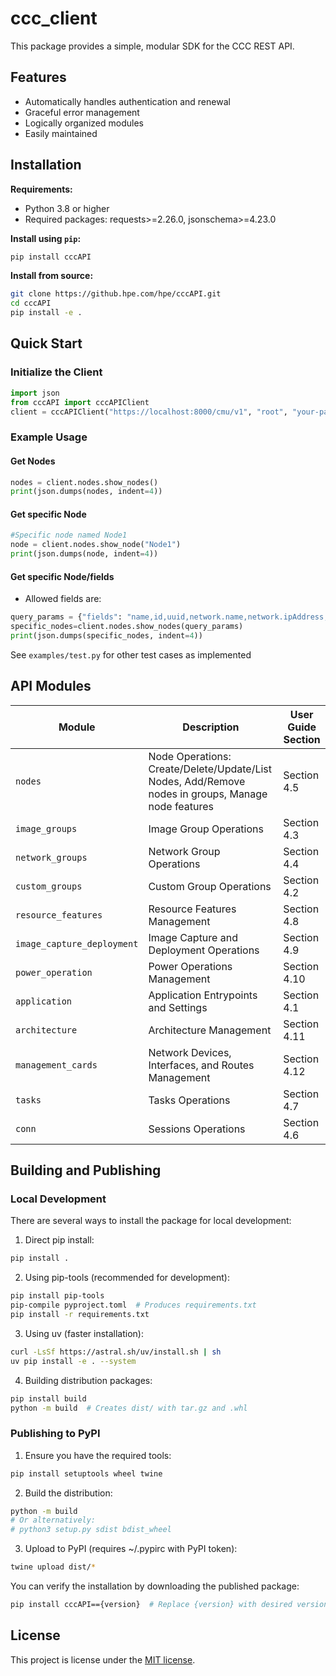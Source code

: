 # ccc_client

This package provides a simple, modular SDK for the CCC REST API.

## Features

* Automatically handles authentication and renewal
* Graceful error management
* Logically organized modules
* Easily maintained

## Installation

**Requirements:**
* Python 3.8 or higher
* Required packages: requests>=2.26.0, jsonschema>=4.23.0

**Install using `pip`:**

```bash
pip install cccAPI 
```

**Install from source:**

```bash
git clone https://github.hpe.com/hpe/cccAPI.git
cd cccAPI
pip install -e .
```

## Quick Start

### Initialize the Client
```python
import json
from cccAPI import cccAPIClient
client = cccAPIClient("https://localhost:8000/cmu/v1", "root", "your-password")
```

### Example Usage

#### Get Nodes

```python
nodes = client.nodes.show_nodes()
print(json.dumps(nodes, indent=4))
```

#### Get specific Node

```python
#Specific node named Node1
node = client.nodes.show_node("Node1")
print(json.dumps(node, indent=4))
```

#### Get specific Node/fields 
- Allowed fields are: 

```python 
query_params = {"fields": "name,id,uuid,network.name,network.ipAddress,network.macAddress"}
specific_nodes=client.nodes.show_nodes(query_params)
print(json.dumps(specific_nodes, indent=4))
```

See `examples/test.py` for other test cases as implemented

## API Modules

| Module | Description | User Guide Section |
|---------|-------------|------------------|
| `nodes` | Node Operations: Create/Delete/Update/List Nodes, Add/Remove nodes in groups, Manage node features | Section 4.5 |
| `image_groups` | Image Group Operations | Section 4.3 |
| `network_groups` | Network Group Operations | Section 4.4 |
| `custom_groups` | Custom Group Operations | Section 4.2 |
| `resource_features` | Resource Features Management | Section 4.8 |
| `image_capture_deployment` | Image Capture and Deployment Operations | Section 4.9 |
| `power_operation` | Power Operations Management | Section 4.10 |
| `application` | Application Entrypoints and Settings | Section 4.1 |
| `architecture` | Architecture Management | Section 4.11 |
| `management_cards` | Network Devices, Interfaces, and Routes Management | Section 4.12 |
| `tasks` | Tasks Operations | Section 4.7 |
| `conn` | Sessions Operations | Section 4.6 |

## Building and Publishing

### Local Development

There are several ways to install the package for local development:

1. Direct pip install:
```bash
pip install .
```

2. Using pip-tools (recommended for development):
```bash
pip install pip-tools
pip-compile pyproject.toml  # Produces requirements.txt
pip install -r requirements.txt
```

3. Using uv (faster installation):
```bash
curl -LsSf https://astral.sh/uv/install.sh | sh
uv pip install -e . --system
```

4. Building distribution packages:
```bash
pip install build
python -m build  # Creates dist/ with tar.gz and .whl
```

### Publishing to PyPI

1. Ensure you have the required tools:
```bash
pip install setuptools wheel twine
```

2. Build the distribution:
```bash
python -m build
# Or alternatively:
# python3 setup.py sdist bdist_wheel
```

3. Upload to PyPI (requires ~/.pypirc with PyPI token):
```bash
twine upload dist/*
```

You can verify the installation by downloading the published package:
```bash
pip install cccAPI=={version}  # Replace {version} with desired version
```
## License

This project is license under the [MIT license](LICENSE).
